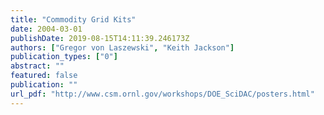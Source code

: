 ```yaml
---
title: "Commodity Grid Kits"
date: 2004-03-01
publishDate: 2019-08-15T14:11:39.246173Z
authors: ["Gregor von Laszewski", "Keith Jackson"]
publication_types: ["0"]
abstract: ""
featured: false
publication: ""
url_pdf: "http://www.csm.ornl.gov/workshops/DOE_SciDAC/posters.html"
---
```


